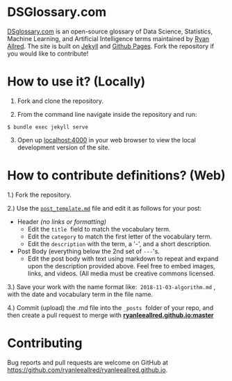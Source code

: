 # DSGlossary.com

[DSglossary.com](http://www.dsglossary.com) is an open-source glossary of Data Science, Statistics, Machine Learning, and Artificial Intelligence terms maintained by [Ryan Allred](http://www.ryanleeallred.com). The site is built on [Jekyll](https://jekyllrb.com/) and [Github Pages](https://pages.github.com/). Fork the repository if you would like to contribute!

# How to use it? (Locally)

1) Fork and clone the repository.

2) From the command line navigate inside the repository and run:

```
$ bundle exec jekyll serve
```
3) Open up [localhost:4000](localhost:4000) in your web browser to view the local development version of the site.

# How to contribute definitions? (Web)

1.) Fork the repository. 

2.) Use the [`post_template.md`](link_to_post_template.md) file and edit it as follows for your post:

*   Header *(no links or formatting)* 
    *   Edit the `title`  field to match the vocabulary term.
    *   Edit the `category` to match the first letter of the vocabulary term. 
    *   Edit the `description` with the term, a '-', and a short description. 
*   Post Body (everything below the 2nd set of `---`'s. 
    *   Edit the post body with text using markdown to repeat and expand upon the description provided above. Feel free to embed images, links, and videos. (All media must be creative commons licensed.

3.) Save your work with the name format like:  `2018-11-03-algorithm.md` , with the date and vocabulary term in the file name. 

4.) Commit (upload) the .md file into the `_posts`  folder of your repo, and then create a pull request to merge with [**ryanleeallred.github.io:master**](https://github.com/ryanleeallred/ryanleeallred.github.io)

# Contributing

Bug reports and pull requests are welcome on GitHub at https://github.com/ryanleeallred/ryanleeallred.github.io.
